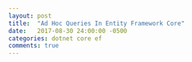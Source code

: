 ```yaml
---
layout: post
title:  "Ad Hoc Queries In Entity Framework Core"
date:   2017-08-30 24:00:00 -0500
categories: dotnet core ef
comments: true
---
```

